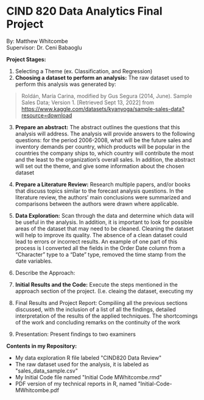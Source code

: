 # CIND 820 Data Analytics Final Project


By: Matthew Whitcombe\
Supervisor: Dr. Ceni Babaoglu





**Project Stages:**
1) Selecting a Theme (ex. Classification, and Regression)
2) **Choosing a dataset to perform an analysis:** The raw dataset used to perform this analysis was generated by:
>Roldán, María Carina, modified by Gus Segura (2014, June). Sample Sales Data; Version 1. [Retrieved Sept 13, 2022] from https://www.kaggle.com/datasets/kyanyoga/sample-sales-data?resource=download
3) **Prepare an abstract:** The abstract outlines the questions that this analysis will address. The analysis will provide answers to the following questions: for the period 2006-2008, what will be the future sales and inventory demands per country, which products will be popular in the countries the company ships to, which country will contribute the most and the least to the organization’s overall sales. In addition, the abstract will set out the theme, and give some information about the chosen dataset

4) **Prepare a Literature Review:** Research multiple papers, and/or books that discuss topics similar to the forecast analysis questions. In the literature review, the authors’ main conclusions were summarized and comparisons between the authors were drawn where applicable.

5) **Data Exploration:** Scan through the data and determine which data will be useful in the analysis. In addition, it is important to look for possible areas of the dataset that may need to be cleaned. Cleaning the dataset will help to improve its quality. The absence of a clean dataset could lead to errors or incorrect results. An example of one part of this process is I converted all the fields in the Order Date column from a “Character” type to a “Date” type, removed the time stamp from the date variables.

6) Describe the Approach: 

7) **Initial Results and the Code:** Execute the steps mentioned in the approach section of the project. (I.e. cleaing the dataset, executing my 

8) Final Results and Project Report: Compiliing all the previous sections discussed, with the inclusion of a list of all the findings, detailed interpretation of the results of the applied techniques. The shortcomings of the work and concluding remarks on the continuity of the work 
9) Presentation: Present findings to two examiners

**Contents in my Repository:**
- My data exploration R file labeled "CIND820 Data Review"
- The raw dataset used for the analysis, it is labeled as "sales_data_sample.csv"
- My Initial Code file named "Initial Code MWhitcombe.rmd"
- PDF version of my technical reports in R, named "Initial-Code-MWhitcombe.pdf
